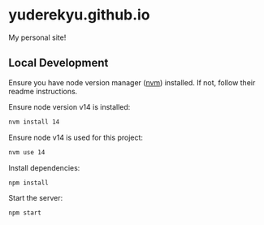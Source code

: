 # yuderekyu.github.io
My personal site!

## Local Development

Ensure you have node version manager ([nvm](https://github.com/nvm-sh/nvm)) installed. If not, follow their readme instructions.

Ensure node version v14 is installed:
```sh
nvm install 14
```

Ensure node v14 is used for this project:
```sh
nvm use 14
```

Install dependencies:
```sh
npm install
```

Start the server:
```sh
npm start
```
